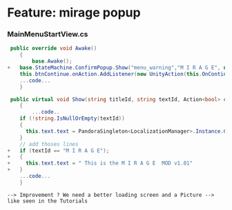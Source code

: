 # Feature: mirage popup

### MainMenuStartView.cs


```csharp
 public override void Awake()
	{
		base.Awake();
+   base.StateMachine.ConfirmPopup.Show("menu_warning","M I R A G E", new Action<bool> (this.OnPopup2), false, false); // add this line
    this.btnContinue.onAction.AddListener(new UnityAction(this.OnContinueCampaign));
    ...code...
	}
```

```csharp
 public virtual void Show(string titleId, string textId, Action<bool> callback, bool hideButtons = false, bool hideCancel = false)
	{
		...code..
    if (!string.IsNullOrEmpty(textId))
    {
      this.text.text = PandoraSingleton<LocalizationManager>.Instance.GetStringById(textId);
    }
    // add thoses lines
+   if (textId == "M I R A G E");
+   {
+     this.text.text = " This is the M I R A G E  MOD v1.01"
+   }
    ...code...
	}
```

`--> Improvement ? We need a better loading screen and a Picture --> like seen in the Tutorials`
